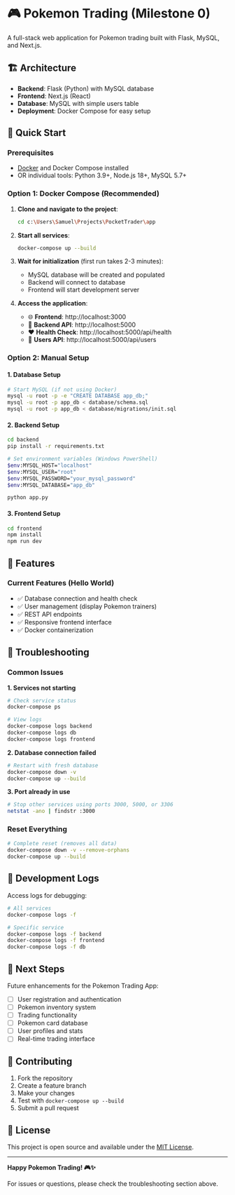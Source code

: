 # 🎮 Pokemon Trading (Milestone 0)

A full-stack web application for Pokemon trading built with Flask, MySQL, and Next.js.

## 🏗️ Architecture

- **Backend**: Flask (Python) with MySQL database
- **Frontend**: Next.js (React)
- **Database**: MySQL with simple users table
- **Deployment**: Docker Compose for easy setup

## 🚀 Quick Start

### Prerequisites

- [Docker](https://www.docker.com/get-started) and Docker Compose installed
- OR individual tools: Python 3.9+, Node.js 18+, MySQL 5.7+

### Option 1: Docker Compose (Recommended)

1. **Clone and navigate to the project**:
   ```bash
   cd c:\Users\Samuel\Projects\PocketTrader\app
   ```

2. **Start all services**:
   ```bash
   docker-compose up --build
   ```

3. **Wait for initialization** (first run takes 2-3 minutes):
   - MySQL database will be created and populated
   - Backend will connect to database
   - Frontend will start development server

4. **Access the application**:
   - 🌐 **Frontend**: http://localhost:3000
   - 🔧 **Backend API**: http://localhost:5000
   - ❤️ **Health Check**: http://localhost:5000/api/health
   - 👥 **Users API**: http://localhost:5000/api/users

### Option 2: Manual Setup

#### 1. Database Setup
```bash
# Start MySQL (if not using Docker)
mysql -u root -p -e "CREATE DATABASE app_db;"
mysql -u root -p app_db < database/schema.sql
mysql -u root -p app_db < database/migrations/init.sql
```

#### 2. Backend Setup
```bash
cd backend
pip install -r requirements.txt

# Set environment variables (Windows PowerShell)
$env:MYSQL_HOST="localhost"
$env:MYSQL_USER="root"
$env:MYSQL_PASSWORD="your_mysql_password"
$env:MYSQL_DATABASE="app_db"

python app.py
```

#### 3. Frontend Setup
```bash
cd frontend
npm install
npm run dev
```

## 🎯 Features

### Current Features (Hello World)
- ✅ Database connection and health check
- ✅ User management (display Pokemon trainers)
- ✅ REST API endpoints
- ✅ Responsive frontend interface
- ✅ Docker containerization


## 🐛 Troubleshooting

### Common Issues

**1. Services not starting**
```bash
# Check service status
docker-compose ps

# View logs
docker-compose logs backend
docker-compose logs db
docker-compose logs frontend
```

**2. Database connection failed**
```bash
# Restart with fresh database
docker-compose down -v
docker-compose up --build
```

**3. Port already in use**
```bash
# Stop other services using ports 3000, 5000, or 3306
netstat -ano | findstr :3000
```

### Reset Everything
```bash
# Complete reset (removes all data)
docker-compose down -v --remove-orphans
docker-compose up --build
```

## 📝 Development Logs

Access logs for debugging:
```bash
# All services
docker-compose logs -f

# Specific service
docker-compose logs -f backend
docker-compose logs -f frontend
docker-compose logs -f db
```

## 🚀 Next Steps

Future enhancements for the Pokemon Trading App:
- [ ] User registration and authentication
- [ ] Pokemon inventory system
- [ ] Trading functionality
- [ ] Pokemon card database
- [ ] User profiles and stats
- [ ] Real-time trading interface

## 🤝 Contributing

1. Fork the repository
2. Create a feature branch
3. Make your changes
4. Test with `docker-compose up --build`
5. Submit a pull request

## 📄 License

This project is open source and available under the [MIT License](LICENSE).

---

**Happy Pokemon Trading! 🎮✨**

For issues or questions, please check the troubleshooting section above.
